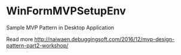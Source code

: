 # WinFormMVPSetupEnv
Sample MVP Pattern in Desktop Application 


Read more http://naiwaen.debuggingsoft.com/2016/12/mvp-design-pattern-part2-workshop/
